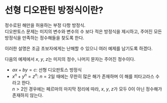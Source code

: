 # 선형 디오판틴 방정식이란?

정수로된 해만을 허용하는 부정 다항 방정식.   
디오판토스 문제는 미지의 변수와 변수의 수 보다 적은 방정식을 제시하고, 주어진 모든 방정식을 만족하는 정수해들을 찾도록 한다.    

이러한 설명은 조금 초보자에게는 난해할 수 있으니 여러 예제를 남기도록 하겠다.   

다음의 예제에서 $x$, $y$, $z$는 미지의 정수, 나머지 문자는 주어진 정수이다.   

* $ax + by = c$: 선형 디오판토스 방정식
* $x^n + y ^n = z^n$: 
    $n = 2$일 때에는 무한히 많은 해가 존재하며 이 해를 피타고라스 수 라고 한다.   
    $n > 2$인 경우에는 페르마의 마지막 정리에 따라, $x$, $y$, $z$가 모두 0이 아닌 정수해가 존재하지 않는다.   
